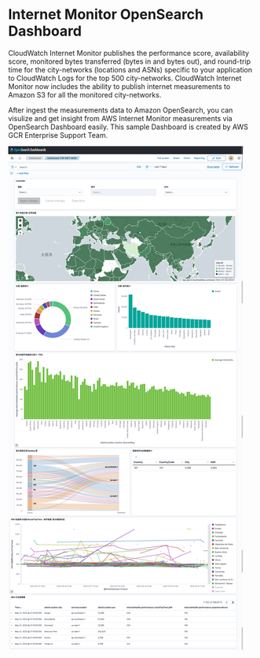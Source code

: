 # Internet Monitor OpenSearch Dashboard
CloudWatch Internet Monitor publishes the performance score, availability score, monitored bytes transferred (bytes in and bytes out), and round-trip time for the city-networks (locations and ASNs) specific to your application to CloudWatch Logs for the top 500 city-networks. CloudWatch Internet Monitor now includes the ability to publish internet measurements to Amazon S3 for all the monitored city-networks.

After ingest the measurements data to Amazon OpenSearch, you can visulize and get insight from AWS Internet Monitor measurements via OpenSearch Dashboard easily. This sample Dashboard is created by AWS GCR Enterprise Support Team.

![Internet Monitor Dashboard Template](https://github.com/xzp1990/internetmonitordashboard/raw/main/Dashboard-CW-INET-MON-OpenSearch-Dashboards-V1.png)
